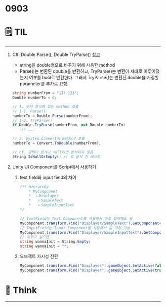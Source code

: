 # 0903

# 🗒️ TIL

---

1. C#: Double.Parse(), Double.TryParse() [참고](https://docs.microsoft.com/ko-kr/dotnet/csharp/programming-guide/types/how-to-convert-a-string-to-a-number)
    - string을 double형으로 바꾸기 위해 사용한 method
    - Parse()는 변환된 double을 반환하고, TryParse()는 변환이 제대로 이루어졌는지 여부를 bool로 반환한다. 그래서 TryParse()는 변환된 double을 저장할 parameter를 추가로 요함.

    ```csharp
    string numberFrom = "123.123";
    Double numberTo = 0;

    // 1. 숫자 형식에 있는 method 호출
    // 1-1. Parse()
    numberTo = Double.Parse(numberFrom);
    // 1-2. TryParse()
    if(Double.TryParse(numberFrom, out Double numberTo)
    	// ...

    // 2. System.Convert의 method 호출
    numberTo = Convert.ToDouble(numberFrom);

    // cf. 공백이 있거나 null이면 분석되지 않음
    String.IsNullOrEmpty() // 로 분석 전 테스트

    ```

1. Unity UI Component를 Script에서 사용하기
    1. text field와 input field의 차이

        ```csharp
        /** Hierarchy
        	* MyComponent
        	*  ㄴDisplayer
        	*   ㄴSampleText
        	*   ㄴSampleInputText
        */

        // TextField는 Text Component를 사용해서 바로 입력해도 됨
        MyComponent.transform.Find("Displayer/SampleText").GetComponent<Text>().text = "Contents";
        // InputField는 Input Component를 사용해서 값 지정 가능
        MyComponent.transform.Find("Displayer/SampleInputText").GetComponent<InputField>().text = "Contents";
        // 지우고 싶으면
        string wannaInit = String.Empty;
        string wannaInit = "";
        ```

    2. 오브젝트 가시성 전환

        ```csharp
        MyComponent.transform.Find("Displayer").gameObject.SetActive(false);
        MyComponent.transform.Find("Displayer").gameObject.SetActive(true);
        ```

# 💭 Think

---